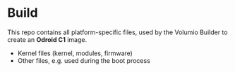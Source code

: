 Build
=====

This repo contains all platform-specific files, used by the Volumio Builder to create an **Odroid C1** image.

- Kernel files (kernel, modules, firmware)
- Other files, e.g. used during the boot process
